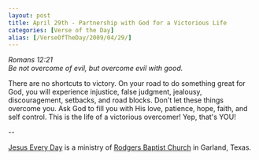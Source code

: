 ```yaml
---
layout: post
title: April 29th - Partnership with God for a Victorious Life
categories: [Verse of the Day]
alias: [/VerseOfTheDay/2009/04/29/]
---
```


_Romans 12:21  
Be not overcome of evil, but overcome evil with good._

There are no shortcuts to victory. On your road to do something
great for God, you will experience injustice, false judgment,
jealousy, discouragement, setbacks, and road blocks. Don't let these
things overcome you. Ask God to fill you with His love, patience,
hope, faith, and self control. This is the life of a victorious
overcomer! Yep, that's YOU!

 --

<a href=http://jesuseveryday.net>Jesus Every Day</a> is a ministry of <a href=http://rodgersbaptist.net>Rodgers Baptist Church</a> in Garland, Texas.
